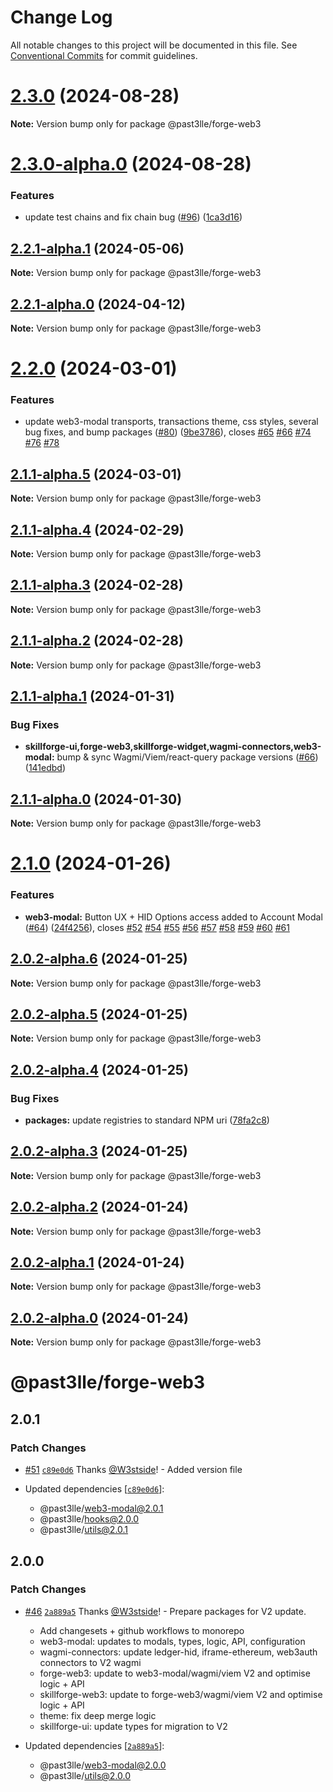 # Change Log

All notable changes to this project will be documented in this file.
See [Conventional Commits](https://conventionalcommits.org) for commit guidelines.

# [2.3.0](https://github.com/PAST3LLE/monorepo/compare/@past3lle/forge-web3@2.3.0-alpha.0...@past3lle/forge-web3@2.3.0) (2024-08-28)

**Note:** Version bump only for package @past3lle/forge-web3





# [2.3.0-alpha.0](https://github.com/PAST3LLE/monorepo/compare/@past3lle/forge-web3@2.2.1-alpha.1...@past3lle/forge-web3@2.3.0-alpha.0) (2024-08-28)


### Features

* update test chains and fix chain bug ([#96](https://github.com/PAST3LLE/monorepo/issues/96)) ([1ca3d16](https://github.com/PAST3LLE/monorepo/commit/1ca3d16e3bc6b915c1ce207c0a0ba5e28d847a5d))





## [2.2.1-alpha.1](https://github.com/PAST3LLE/monorepo/compare/@past3lle/forge-web3@2.2.1-alpha.0...@past3lle/forge-web3@2.2.1-alpha.1) (2024-05-06)

**Note:** Version bump only for package @past3lle/forge-web3





## [2.2.1-alpha.0](https://github.com/PAST3LLE/monorepo/compare/@past3lle/forge-web3@2.2.0...@past3lle/forge-web3@2.2.1-alpha.0) (2024-04-12)

**Note:** Version bump only for package @past3lle/forge-web3





# [2.2.0](https://github.com/PAST3LLE/monorepo/compare/@past3lle/forge-web3@2.1.0...@past3lle/forge-web3@2.2.0) (2024-03-01)


### Features

* update web3-modal transports, transactions theme, css styles, several bug fixes, and bump packages ([#80](https://github.com/PAST3LLE/monorepo/issues/80)) ([9be3786](https://github.com/PAST3LLE/monorepo/commit/9be3786edfb9606d292cb081cbb8e9e56af86327)), closes [#65](https://github.com/PAST3LLE/monorepo/issues/65) [#66](https://github.com/PAST3LLE/monorepo/issues/66) [#74](https://github.com/PAST3LLE/monorepo/issues/74) [#76](https://github.com/PAST3LLE/monorepo/issues/76) [#78](https://github.com/PAST3LLE/monorepo/issues/78)





## [2.1.1-alpha.5](https://github.com/PAST3LLE/monorepo/compare/@past3lle/forge-web3@2.1.1-alpha.4...@past3lle/forge-web3@2.1.1-alpha.5) (2024-03-01)

**Note:** Version bump only for package @past3lle/forge-web3





## [2.1.1-alpha.4](https://github.com/PAST3LLE/monorepo/compare/@past3lle/forge-web3@2.1.1-alpha.3...@past3lle/forge-web3@2.1.1-alpha.4) (2024-02-29)

**Note:** Version bump only for package @past3lle/forge-web3





## [2.1.1-alpha.3](https://github.com/PAST3LLE/monorepo/compare/@past3lle/forge-web3@2.1.1-alpha.2...@past3lle/forge-web3@2.1.1-alpha.3) (2024-02-28)

**Note:** Version bump only for package @past3lle/forge-web3





## [2.1.1-alpha.2](https://github.com/PAST3LLE/monorepo/compare/@past3lle/forge-web3@2.1.1-alpha.1...@past3lle/forge-web3@2.1.1-alpha.2) (2024-02-28)

**Note:** Version bump only for package @past3lle/forge-web3





## [2.1.1-alpha.1](https://github.com/PAST3LLE/monorepo/compare/@past3lle/forge-web3@2.1.1-alpha.0...@past3lle/forge-web3@2.1.1-alpha.1) (2024-01-31)


### Bug Fixes

* **skillforge-ui,forge-web3,skillforge-widget,wagmi-connectors,web3-modal:** bump & sync Wagmi/Viem/react-query package versions ([#66](https://github.com/PAST3LLE/monorepo/issues/66)) ([141edbd](https://github.com/PAST3LLE/monorepo/commit/141edbde34b5021e05c58569e545dc4a0a28768b))





## [2.1.1-alpha.0](https://github.com/PAST3LLE/monorepo/compare/@past3lle/forge-web3@2.1.0...@past3lle/forge-web3@2.1.1-alpha.0) (2024-01-30)

**Note:** Version bump only for package @past3lle/forge-web3





# [2.1.0](https://github.com/PAST3LLE/monorepo/compare/@past3lle/forge-web3@2.0.0-alpha.3...@past3lle/forge-web3@2.1.0) (2024-01-26)


### Features

* **web3-modal:** Button UX + HID Options access added to Account Modal ([#64](https://github.com/PAST3LLE/monorepo/issues/64)) ([24f4256](https://github.com/PAST3LLE/monorepo/commit/24f42567db28f175cadcd6ec581a5cb8b7ea6c74)), closes [#52](https://github.com/PAST3LLE/monorepo/issues/52) [#54](https://github.com/PAST3LLE/monorepo/issues/54) [#55](https://github.com/PAST3LLE/monorepo/issues/55) [#56](https://github.com/PAST3LLE/monorepo/issues/56) [#57](https://github.com/PAST3LLE/monorepo/issues/57) [#58](https://github.com/PAST3LLE/monorepo/issues/58) [#59](https://github.com/PAST3LLE/monorepo/issues/59) [#60](https://github.com/PAST3LLE/monorepo/issues/60) [#61](https://github.com/PAST3LLE/monorepo/issues/61)





## [2.0.2-alpha.6](https://github.com/PAST3LLE/monorepo/compare/@past3lle/forge-web3@2.0.2-alpha.5...@past3lle/forge-web3@2.0.2-alpha.6) (2024-01-25)

**Note:** Version bump only for package @past3lle/forge-web3





## [2.0.2-alpha.5](https://github.com/PAST3LLE/monorepo/compare/@past3lle/forge-web3@2.0.2-alpha.4...@past3lle/forge-web3@2.0.2-alpha.5) (2024-01-25)

**Note:** Version bump only for package @past3lle/forge-web3





## [2.0.2-alpha.4](https://github.com/PAST3LLE/monorepo/compare/@past3lle/forge-web3@2.0.2-alpha.3...@past3lle/forge-web3@2.0.2-alpha.4) (2024-01-25)


### Bug Fixes

* **packages:** update registries to standard NPM uri ([78fa2c8](https://github.com/PAST3LLE/monorepo/commit/78fa2c870d2458a22fa0109a2aa29fde94b1cb64))





## [2.0.2-alpha.3](https://github.com/PAST3LLE/monorepo/compare/@past3lle/forge-web3@2.0.2-alpha.2...@past3lle/forge-web3@2.0.2-alpha.3) (2024-01-25)

**Note:** Version bump only for package @past3lle/forge-web3





## [2.0.2-alpha.2](https://github.com/PAST3LLE/monorepo/compare/@past3lle/forge-web3@2.0.2-alpha.1...@past3lle/forge-web3@2.0.2-alpha.2) (2024-01-24)

**Note:** Version bump only for package @past3lle/forge-web3





## [2.0.2-alpha.1](https://github.com/PAST3LLE/monorepo/compare/@past3lle/forge-web3@2.0.2-alpha.0...@past3lle/forge-web3@2.0.2-alpha.1) (2024-01-24)

**Note:** Version bump only for package @past3lle/forge-web3





## [2.0.2-alpha.0](https://github.com/PAST3LLE/monorepo/compare/@past3lle/forge-web3@2.0.0-alpha.3...@past3lle/forge-web3@2.0.2-alpha.0) (2024-01-24)

**Note:** Version bump only for package @past3lle/forge-web3





# @past3lle/forge-web3

## 2.0.1

### Patch Changes

- [#51](https://github.com/PAST3LLE/monorepo/pull/51) [`c89e0d6`](https://github.com/PAST3LLE/monorepo/commit/c89e0d68f2bcadfd418e04737b5ba1416d714796) Thanks [@W3stside](https://github.com/W3stside)! - Added version file

- Updated dependencies [[`c89e0d6`](https://github.com/PAST3LLE/monorepo/commit/c89e0d68f2bcadfd418e04737b5ba1416d714796)]:
  - @past3lle/web3-modal@2.0.1
  - @past3lle/hooks@2.0.0
  - @past3lle/utils@2.0.1

## 2.0.0

### Patch Changes

- [#46](https://github.com/PAST3LLE/monorepo/pull/46) [`2a889a5`](https://github.com/PAST3LLE/monorepo/commit/2a889a5432ed9ed656b09a5cfb8f87448c526080) Thanks [@W3stside](https://github.com/W3stside)! - Prepare packages for V2 update.

  - Add changesets + github workflows to monorepo
  - web3-modal: updates to modals, types, logic, API, configuration
  - wagmi-connectors: update ledger-hid, iframe-ethereum, web3auth connectors to V2 wagmi
  - forge-web3: update to web3-modal/wagmi/viem V2 and optimise logic + API
  - skillforge-web3: update to forge-web3/wagmi/viem V2 and optimise logic + API
  - theme: fix deep merge logic
  - skillforge-ui: update types for migration to V2

- Updated dependencies [[`2a889a5`](https://github.com/PAST3LLE/monorepo/commit/2a889a5432ed9ed656b09a5cfb8f87448c526080)]:
  - @past3lle/web3-modal@2.0.0
  - @past3lle/utils@2.0.0
